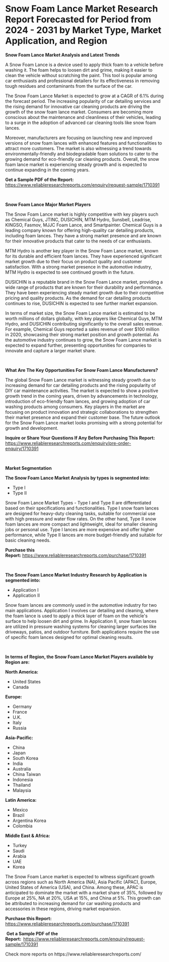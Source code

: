 <p><h1>Snow Foam Lance Market Research Report Forecasted for Period from 2024 -  2031 by Market Type, Market Application, and Region</h1></p><p><strong>Snow Foam Lance Market Analysis and Latest Trends</strong></p>
<p><p>A Snow Foam Lance is a device used to apply thick foam to a vehicle before washing it. The foam helps to loosen dirt and grime, making it easier to clean the vehicle without scratching the paint. This tool is popular among car enthusiasts and professional detailers for its effectiveness in removing tough residues and contaminants from the surface of the car.</p><p>The Snow Foam Lance Market is expected to grow at a CAGR of 6.1% during the forecast period. The increasing popularity of car detailing services and the rising demand for innovative car cleaning products are driving the growth of the snow foam lance market. Consumers are becoming more conscious about the maintenance and cleanliness of their vehicles, leading to a surge in the adoption of advanced car cleaning tools like snow foam lances.</p><p>Moreover, manufacturers are focusing on launching new and improved versions of snow foam lances with enhanced features and functionalities to attract more customers. The market is also witnessing a trend towards environmentally-friendly and biodegradable foam solutions to cater to the growing demand for eco-friendly car cleaning products. Overall, the snow foam lance market is experiencing steady growth and is expected to continue expanding in the coming years.</p></p>
<p><strong>Get a Sample PDF of the Report:&nbsp;</strong> <a href="https://www.reliableresearchreports.com/enquiry/request-sample/1710391">https://www.reliableresearchreports.com/enquiry/request-sample/1710391</a></p>
<p>&nbsp;</p>
<p><strong>Snow Foam Lance Major Market Players</strong></p>
<p><p>The Snow Foam Lance market is highly competitive with key players such as Chemical Guys, JTINC, DUSICHIN, MTM Hydro, Sunsbell, Leadrise, KINGSO, Fasmov, MJJC Foam Lance, and Smartpainter. Chemical Guys is a leading company known for offering high-quality car detailing products, including foam lances. They have a strong market presence and are known for their innovative products that cater to the needs of car enthusiasts.</p><p>MTM Hydro is another key player in the Snow Foam Lance market, known for its durable and efficient foam lances. They have experienced significant market growth due to their focus on product quality and customer satisfaction. With a strong market presence in the automotive industry, MTM Hydro is expected to see continued growth in the future.</p><p>DUSICHIN is a reputable brand in the Snow Foam Lance market, providing a wide range of products that are known for their durability and performance. They have been experiencing steady market growth due to their competitive pricing and quality products. As the demand for car detailing products continues to rise, DUSICHIN is expected to see further market expansion.</p><p>In terms of market size, the Snow Foam Lance market is estimated to be worth millions of dollars globally, with key players like Chemical Guys, MTM Hydro, and DUSICHIN contributing significantly to the overall sales revenue. For example, Chemical Guys reported a sales revenue of over $100 million in 2020, showcasing their strong market position and growth potential. As the automotive industry continues to grow, the Snow Foam Lance market is expected to expand further, presenting opportunities for companies to innovate and capture a larger market share.</p></p>
<p>&nbsp;</p>
<p><strong>What Are The Key Opportunities For Snow Foam Lance Manufacturers?</strong></p>
<p><p>The global Snow Foam Lance market is witnessing steady growth due to increasing demand for car detailing products and the rising popularity of DIY car maintenance activities. The market is expected to show a positive growth trend in the coming years, driven by advancements in technology, introduction of eco-friendly foam lances, and growing adoption of car washing products among consumers. Key players in the market are focusing on product innovation and strategic collaborations to strengthen their market presence and expand their customer base. The future outlook for the Snow Foam Lance market looks promising with a strong potential for growth and development.</p></p>
<p><strong>Inquire or Share Your Questions If Any Before Purchasing This Report:</strong> <a href="https://www.reliableresearchreports.com/enquiry/pre-order-enquiry/1710391">https://www.reliableresearchreports.com/enquiry/pre-order-enquiry/1710391</a></p>
<p>&nbsp;</p>
<p><strong>Market Segmentation</strong></p>
<p><strong>The Snow Foam Lance Market Analysis by types is segmented into:</strong></p>
<p><ul><li>Type I</li><li>Type II</li></ul></p>
<p><p>Snow Foam Lance Market Types - Type I and Type II are differentiated based on their specifications and functionalities. Type I snow foam lances are designed for heavy-duty cleaning tasks, suitable for commercial use with high pressure and water flow rates. On the other hand, Type II snow foam lances are more compact and lightweight, ideal for smaller cleaning jobs or personal use. Type I lances are more expensive and offer higher performance, while Type II lances are more budget-friendly and suitable for basic cleaning needs.</p></p>
<p><strong>Purchase this Report:&nbsp;</strong><a href="https://www.reliableresearchreports.com/purchase/1710391">https://www.reliableresearchreports.com/purchase/1710391</a></p>
<p>&nbsp;</p>
<p><strong>The Snow Foam Lance Market Industry Research by Application is segmented into:</strong></p>
<p><ul><li>Application I</li><li>Application II</li></ul></p>
<p><p>Snow foam lances are commonly used in the automotive industry for two main applications. Application I involves car detailing and cleaning, where the foam lance is used to apply a thick layer of foam on the vehicle's surface to help loosen dirt and grime. In Application II, snow foam lances are utilized in pressure washing systems for cleaning larger surfaces like driveways, patios, and outdoor furniture. Both applications require the use of specific foam lances designed for optimal cleaning results.</p></p>
<p>&nbsp;</p>
<p><strong>In terms of Region, the Snow Foam Lance Market Players available by Region are:</strong></p>
<p>
    <p> <strong> North America: </strong>
        <ul>
            <li>United States</li>
            <li>Canada</li>
        </ul>
        </p> 
    <p> <strong> Europe: </strong>
        <ul>
            <li>Germany</li>
            <li>France</li>
            <li>U.K.</li>
            <li>Italy</li>
            <li>Russia</li>
        </ul>
        </p> 
    <p> <strong> Asia-Pacific: </strong>
        <ul>
            <li>China</li>
            <li>Japan</li>
            <li>South Korea</li>
            <li>India</li>
            <li>Australia</li>
            <li>China Taiwan</li>
            <li>Indonesia</li>
            <li>Thailand</li>
            <li>Malaysia</li>
        </ul>
        </p> 
    <p> <strong> Latin America: </strong>
        <ul>
            <li>Mexico</li>
            <li>Brazil</li>
            <li>Argentina Korea</li>
            <li>Colombia</li>
        </ul>
        </p> 
    <p> <strong> Middle East & Africa: </strong>
        <ul>
            <li>Turkey</li>
            <li>Saudi</li>
            <li>Arabia</li>
            <li>UAE</li>
            <li>Korea</li>
        </ul>
    </p>
    </p>
<p><p>The Snow Foam Lance market is expected to witness significant growth across regions such as North America (NA), Asia Pacific (APAC), Europe, United States of America (USA), and China. Among these, APAC is anticipated to dominate the market with a market share of 35%, followed by Europe at 25%, NA at 20%, USA at 15%, and China at 5%. This growth can be attributed to increasing demand for car washing products and accessories in these regions, driving market expansion.</p></p>
<p><strong>Purchase this Report: </strong><a href="https://www.reliableresearchreports.com/purchase/1710391">https://www.reliableresearchreports.com/purchase/1710391</a></p>
<p>&nbsp;<strong>Get a Sample PDF of the Report:&nbsp;&nbsp;</strong><a href="https://www.reliableresearchreports.com/enquiry/request-sample/1710391">https://www.reliableresearchreports.com/enquiry/request-sample/1710391</a></p>
<p><strong></strong></p>
<p>Check more reports on https://www.reliableresearchreports.com/</p>